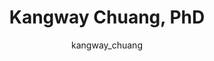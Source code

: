 ---
# this is autogenerated: do not edit
title: Kangway Chuang, PhD
author: kangway_chuang
layout: author-bio
excerpt: Postdoctoral Scholar
type: member
header:
  teaser: /assets/images/people/bio-chuang.jpg
papers: 
---